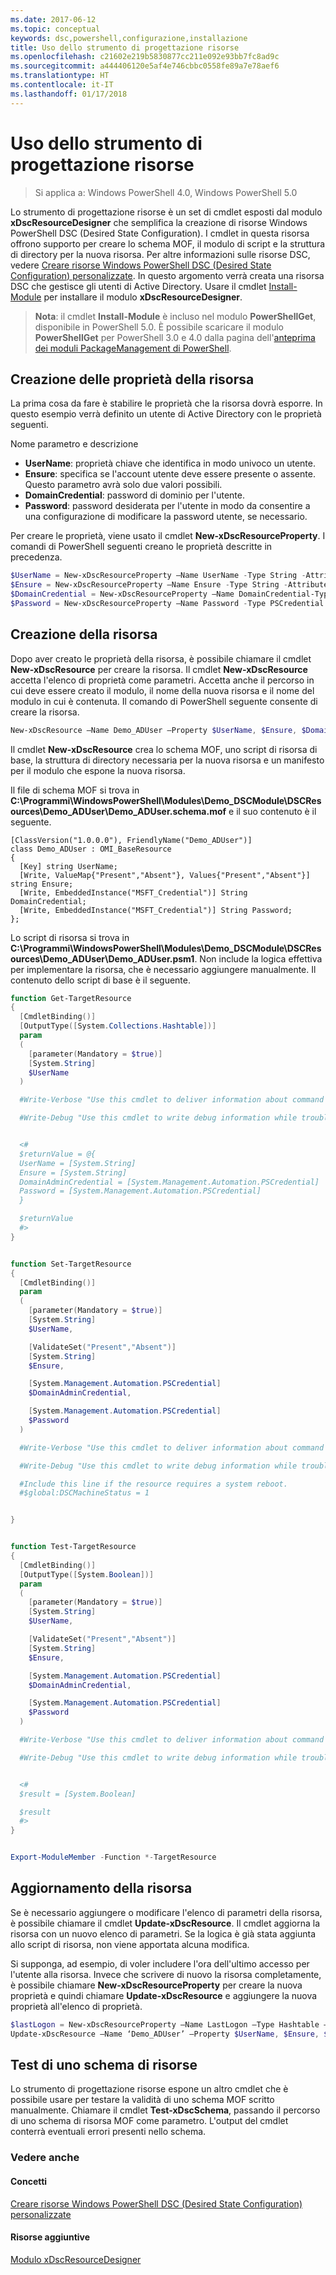 ```yaml
---
ms.date: 2017-06-12
ms.topic: conceptual
keywords: dsc,powershell,configurazione,installazione
title: Uso dello strumento di progettazione risorse
ms.openlocfilehash: c21602e219b5830877cc211e092e93bb7fc8ad9c
ms.sourcegitcommit: a444406120e5af4e746cbbc0558fe89a7e78aef6
ms.translationtype: HT
ms.contentlocale: it-IT
ms.lasthandoff: 01/17/2018
---
```

# <a name="using-the-resource-designer-tool"></a>Uso dello strumento di progettazione risorse

> Si applica a: Windows PowerShell 4.0, Windows PowerShell 5.0

Lo strumento di progettazione risorse è un set di cmdlet esposti dal modulo **xDscResourceDesigner** che semplifica la creazione di risorse Windows PowerShell DSC (Desired State Configuration). I cmdlet in questa risorsa offrono supporto per creare lo schema MOF, il modulo di script e la struttura di directory per la nuova risorsa. Per altre informazioni sulle risorse DSC, vedere [Creare risorse Windows PowerShell DSC (Desired State Configuration) personalizzate](authoringResource.md).
In questo argomento verrà creata una risorsa DSC che gestisce gli utenti di Active Directory.
Usare il cmdlet [Install-Module](https://technet.microsoft.com/en-us/library/dn807162.aspx) per installare il modulo **xDscResourceDesigner**.

>**Nota**: il cmdlet **Install-Module** è incluso nel modulo **PowerShellGet**, disponibile in PowerShell 5.0. È possibile scaricare il modulo **PowerShellGet** per PowerShell 3.0 e 4.0 dalla pagina dell'[anteprima dei moduli PackageManagement di PowerShell](https://www.microsoft.com/en-us/download/details.aspx?id=49186).

## <a name="creating-resource-properties"></a>Creazione delle proprietà della risorsa
La prima cosa da fare è stabilire le proprietà che la risorsa dovrà esporre. In questo esempio verrà definito un utente di Active Directory con le proprietà seguenti.
 
Nome parametro e descrizione
* **UserName**: proprietà chiave che identifica in modo univoco un utente.
* **Ensure**: specifica se l'account utente deve essere presente o assente. Questo parametro avrà solo due valori possibili.
* **DomainCredential**: password di dominio per l'utente.
* **Password**: password desiderata per l'utente in modo da consentire a una configurazione di modificare la password utente, se necessario.

Per creare le proprietà, viene usato il cmdlet **New-xDscResourceProperty**. I comandi di PowerShell seguenti creano le proprietà descritte in precedenza.

```powershell
$UserName = New-xDscResourceProperty –Name UserName -Type String -Attribute Key
$Ensure = New-xDscResourceProperty –Name Ensure -Type String -Attribute Write –ValidateSet “Present”, “Absent”
$DomainCredential = New-xDscResourceProperty –Name DomainCredential-Type PSCredential -Attribute Write
$Password = New-xDscResourceProperty –Name Password -Type PSCredential -Attribute Write
```

## <a name="create-the-resource"></a>Creazione della risorsa

Dopo aver creato le proprietà della risorsa, è possibile chiamare il cmdlet **New-xDscResource** per creare la risorsa. Il cmdlet **New-xDscResource** accetta l'elenco di proprietà come parametri. Accetta anche il percorso in cui deve essere creato il modulo, il nome della nuova risorsa e il nome del modulo in cui è contenuta. Il comando di PowerShell seguente consente di creare la risorsa.

```powershell
New-xDscResource –Name Demo_ADUser –Property $UserName, $Ensure, $DomainCredential, $Password –Path ‘C:\Program Files\WindowsPowerShell\Modules’ –ModuleName Demo_DSCModule
```

Il cmdlet **New-xDscResource** crea lo schema MOF, uno script di risorsa di base, la struttura di directory necessaria per la nuova risorsa e un manifesto per il modulo che espone la nuova risorsa.

Il file di schema MOF si trova in **C:\Programmi\WindowsPowerShell\Modules\Demo_DSCModule\DSCResources\Demo_ADUser\Demo_ADUser.schema.mof** e il suo contenuto è il seguente.

```
[ClassVersion("1.0.0.0"), FriendlyName("Demo_ADUser")]
class Demo_ADUser : OMI_BaseResource
{
  [Key] string UserName;
  [Write, ValueMap{"Present","Absent"}, Values{"Present","Absent"}] string Ensure;
  [Write, EmbeddedInstance("MSFT_Credential")] String DomainCredential;
  [Write, EmbeddedInstance("MSFT_Credential")] String Password;
};
```

Lo script di risorsa si trova in **C:\Programmi\WindowsPowerShell\Modules\Demo_DSCModule\DSCResources\Demo_ADUser\Demo_ADUser.psm1**. Non include la logica effettiva per implementare la risorsa, che è necessario aggiungere manualmente. Il contenuto dello script di base è il seguente.

```powershell
function Get-TargetResource
{
  [CmdletBinding()]
  [OutputType([System.Collections.Hashtable])]
  param
  (
    [parameter(Mandatory = $true)]
    [System.String]
    $UserName
  )

  #Write-Verbose "Use this cmdlet to deliver information about command processing."

  #Write-Debug "Use this cmdlet to write debug information while troubleshooting."


  <#
  $returnValue = @{
  UserName = [System.String]
  Ensure = [System.String]
  DomainAdminCredential = [System.Management.Automation.PSCredential]
  Password = [System.Management.Automation.PSCredential]
  }

  $returnValue
  #>
}


function Set-TargetResource
{
  [CmdletBinding()]
  param
  (
    [parameter(Mandatory = $true)]
    [System.String]
    $UserName,

    [ValidateSet("Present","Absent")]
    [System.String]
    $Ensure,

    [System.Management.Automation.PSCredential]
    $DomainAdminCredential,

    [System.Management.Automation.PSCredential]
    $Password
  )

  #Write-Verbose "Use this cmdlet to deliver information about command processing."

  #Write-Debug "Use this cmdlet to write debug information while troubleshooting."

  #Include this line if the resource requires a system reboot.
  #$global:DSCMachineStatus = 1


}


function Test-TargetResource
{
  [CmdletBinding()]
  [OutputType([System.Boolean])]
  param
  (
    [parameter(Mandatory = $true)]
    [System.String]
    $UserName,

    [ValidateSet("Present","Absent")]
    [System.String]
    $Ensure,

    [System.Management.Automation.PSCredential]
    $DomainAdminCredential,

    [System.Management.Automation.PSCredential]
    $Password
  )

  #Write-Verbose "Use this cmdlet to deliver information about command processing."

  #Write-Debug "Use this cmdlet to write debug information while troubleshooting."


  <#
  $result = [System.Boolean]

  $result
  #>
}


Export-ModuleMember -Function *-TargetResource
```

## <a name="updating-the-resource"></a>Aggiornamento della risorsa

Se è necessario aggiungere o modificare l'elenco di parametri della risorsa, è possibile chiamare il cmdlet **Update-xDscResource**. Il cmdlet aggiorna la risorsa con un nuovo elenco di parametri. Se la logica è già stata aggiunta allo script di risorsa, non viene apportata alcuna modifica.

Si supponga, ad esempio, di voler includere l'ora dell'ultimo accesso per l'utente alla risorsa. Invece che scrivere di nuovo la risorsa completamente, è possibile chiamare **New-xDscResourceProperty** per creare la nuova proprietà e quindi chiamare **Update-xDscResource** e aggiungere la nuova proprietà all'elenco di proprietà.

```powershell
$lastLogon = New-xDscResourceProperty –Name LastLogon –Type Hashtable –Attribute Write –Description “For mapping users to their last log on time”
Update-xDscResource –Name ‘Demo_ADUser’ –Property $UserName, $Ensure, $DomainCredential, $Password, $lastLogon -Force
```

## <a name="testing-a-resource-schema"></a>Test di uno schema di risorse

Lo strumento di progettazione risorse espone un altro cmdlet che è possibile usare per testare la validità di uno schema MOF scritto manualmente. Chiamare il cmdlet **Test-xDscSchema**, passando il percorso di uno schema di risorsa MOF come parametro. L'output del cmdlet conterrà eventuali errori presenti nello schema.

### <a name="see-also"></a>Vedere anche

#### <a name="concepts"></a>Concetti
[Creare risorse Windows PowerShell DSC (Desired State Configuration) personalizzate](authoringResource.md)

#### <a name="other-resources"></a>Risorse aggiuntive
[Modulo xDscResourceDesigner](https://powershellgallery.com/packages/xDscResourceDesigner)